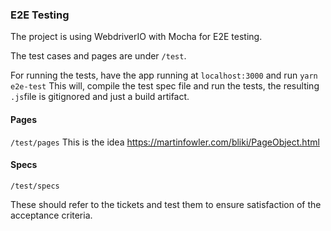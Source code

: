 ### E2E Testing

The project is using WebdriverIO with Mocha for E2E testing.

The test cases and pages are under `/test`.

For running the tests, have the app running at `localhost:3000` and run `yarn e2e-test` This will, compile the test spec file and run the tests, the resulting `.js`file is gitignored and just a build artifact.

#### Pages

`/test/pages`
This is the idea
https://martinfowler.com/bliki/PageObject.html

#### Specs

`/test/specs`

These should refer to the tickets and test them to ensure satisfaction of the acceptance criteria.
